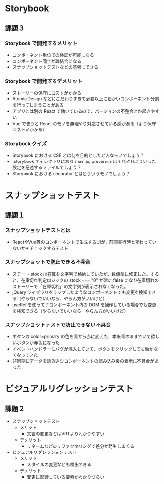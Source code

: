 # Storybook

## 課題３

### Storybook で開発するメリット
* コンポーネント単位での検証が可能になる
* コンポーネント同士が疎結合になる
* スナップショットテストなどの基盤にできる

### Storybook で開発するデメリット
* ストーリーの保守にコストがかかる
* Atomic Design などにこだわりすぎて必要以上に細かいコンポーネント分割を行ってしまうことがある
* アプリとは別の React で動いているので、バージョンの不整合とか起きやすい
* Vue で使うと React のモノを無理やり対応させている感がある（より保守コストがかかる）

### Storybook クイズ
* Storybook における CSF とは何を目的としたどんなモノでしょう？
* .storybook ディレクトリにある main.js, preview.js はそれぞれどういった設定を記述するファイルでしょう？
* Storybook における decorator とはどういうモノでしょう？


# スナップショットテスト

## 課題１

### スナップショットテストとは
* ReactやVue等のコンポーネントで生成するUIが、前回実行時と変わっていないかをチェックするテスト

### スナップショットで防止できる不具合
* ステート stock は在庫を文字列で格納していたが、数値型に修正した。すると、在庫切れ判定ロジックの stock === "0" が常に false になり在庫切れのストーリーで「在庫切れ」の文字列が表示されなくなった。
* jQuery ライブラリをラップしたようなコンポーネントでも変更を検知できる（やらないでいいなら、やらん方がいいけど）
* useRef を使って子コンポーネント内の DOM を操作している場合でも変更を検知できる（やらないでいいなら、やらん方がいいけど）

### スナップショットテストで防止できない不具合
* ボタンの color=primary の色を青から赤に変えた、本来青のままでいて欲しいボタンが赤色になった
* イベントハンドラーにバグが混入していて、ボタンをクリックしても動かなくなっていた
* 非同期にデータを読み込むコンポーネントの読み込み後の表示に不具合があった


# ビジュアルリグレッションテスト

## 課題２

* スナップショットテスト
  * メリット
    * 文言の変更などはVRTよりわかりやすい
  * デメリット
    * リネームなどのリファクタリングで差分が発生しまくる
* ビジュアルリグレッションテスト
  * メリット
    * スタイルの変更なども検出できる
  * デメリット
    * 変更に影響している要素がわかりづらい